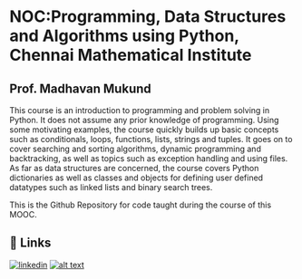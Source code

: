 
# NOC:Programming, Data Structures and Algorithms using Python, Chennai Mathematical Institute
## Prof. Madhavan Mukund

This course is an introduction to programming and problem solving in Python. It does not assume any prior knowledge of programming. Using some motivating examples, the course quickly builds up basic concepts such as conditionals, loops, functions, lists, strings and tuples. It goes on to cover searching and sorting algorithms, dynamic programming and backtracking, as well as topics such as exception handling and using files. As far as data structures are concerned, the course covers Python dictionaries as well as classes and objects for defining user defined datatypes such as linked lists and binary search trees.

This is the Github Repository for code taught during the course of this MOOC.


## 🔗 Links
[![linkedin](https://img.shields.io/badge/linkedin-0A66C2?style=for-the-badge&logo=linkedin&logoColor=white)](https://www.linkedin.com/in/yash-khare-137759201/) 
[![alt text](https://img.shields.io/badge/NPTEL-Link-CC0000?style=for-the-badge)](https://nptel.ac.in/courses/106106145)



